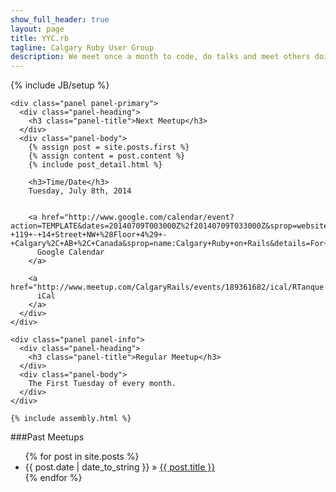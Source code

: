 ```yaml
---
show_full_header: true
layout: page
title: YYC.rb
tagline: Calgary Ruby User Group
description: We meet once a month to code, do talks and meet others doing Ruby development in the Calgary area.
---
```

{% include JB/setup %}

<div class="row">
  <div class="blog-index col-md-6">

    <div class="panel panel-primary">
      <div class="panel-heading">
        <h3 class="panel-title">Next Meetup</h3>
      </div>
      <div class="panel-body">
        {% assign post = site.posts.first %}
        {% assign content = post.content %}
        {% include post_detail.html %}

        <h3>Time/Date</h3>
        Tuesday, July 8th, 2014


        <a href="http://www.google.com/calendar/event?action=TEMPLATE&dates=20140709T003000Z%2f20140709T033000Z&sprop=website%3ahttp%3a%2f%2fwww.meetup.com%2fCalgaryRails%2fevents%2f189361682%2f&text=RTanque&location=Assembly+-+119+-+14+Street+NW+%28Floor+4%29+-+Calgary%2C+AB+%2C+Canada&sprop=name:Calgary+Ruby+on+Rails&details=For+full+details%2C+including+the+address%2C+and+to+RSVP+see%3A%0Ahttp%3A%2F%2Fwww.meetup.com%2FCalgaryRails%2Fevents%2F189361682%2F%0ACalgary+Ruby+on+Rails%0AA+little+more+laid+back+than+months+past.%0AJust+install+RTanque%2C+code+a+tank%2C+and+compete+with+others.+Regular+networking+and+hanging+as+always+wi%26hellip%3B">
          Google Calendar
        </a>

        <a href="http://www.meetup.com/CalgaryRails/events/189361682/ical/RTanque.ics">
          iCal
        </a>
      </div>
    </div>
  </div>
  <div class="col-md-6">

    <div class="panel panel-info">
      <div class="panel-heading">
        <h3 class="panel-title">Regular Meetup</h3>
      </div>
      <div class="panel-body">
        The First Tuesday of every month.
      </div>
    </div>

    {% include assembly.html %}

  </div>

</div>


###Past Meetups

<ul class="posts">
  {% for post in site.posts %}
    <li><span>{{ post.date | date_to_string }}</span> &raquo; <a href="{{ BASE_PATH }}{{ post.url }}">{{ post.title }}</a></li>
  {% endfor %}
</ul>